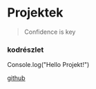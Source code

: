 # Projektek

> Confidence is key

### kodrészlet
Console.log("Hello Projekt!")

[github](https://github.com)

